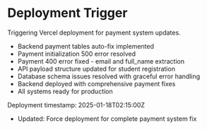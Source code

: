# Deployment Trigger

Triggering Vercel deployment for payment system updates.

- Backend payment tables auto-fix implemented
- Payment initialization 500 error resolved
- Payment 400 error fixed - email and full_name extraction
- API payload structure updated for student registration
- Database schema issues resolved with graceful error handling
- Backend deployed with comprehensive payment fixes
- All systems ready for production

Deployment timestamp: 2025-01-18T02:15:00Z
- Updated: Force deployment for complete payment system fix